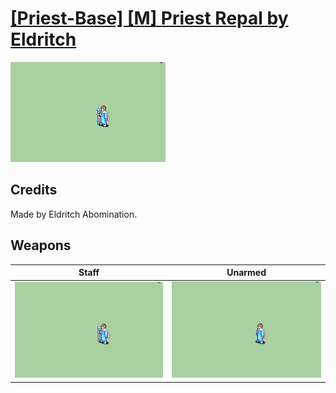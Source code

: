 # [\[Priest-Base\] \[M\] Priest Repal by Eldritch](./)

<img src="./7.%20Staff/Staff_000.png" alt="[Priest-Base] [M] Priest Repal by Eldritch standing" />

## Credits

Made by Eldritch Abomination.

## Weapons


|Staff |Unarmed |
|  :---: | :---: |
| <img alt="Staff animation" src="./7.%20Staff/Staff.gif" /> | <img alt="Unarmed animation" src="./8.%20Unarmed/Unarmed.gif" /> |
